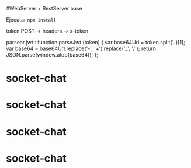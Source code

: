#WebServer + RestServer base

Ejecutar 
 ``` npm install ```


token POST -> headers -> x-token 



parsear jwt :
 function parseJwt (token) {
    var base64Url = token.split('.')[1];
    var base64 = base64Url.replace('-', '+').replace('_', '/');
    return JSON.parse(window.atob(base64));
};
# socket-chat
# socket-chat
# socket-chat
# socket-chat
